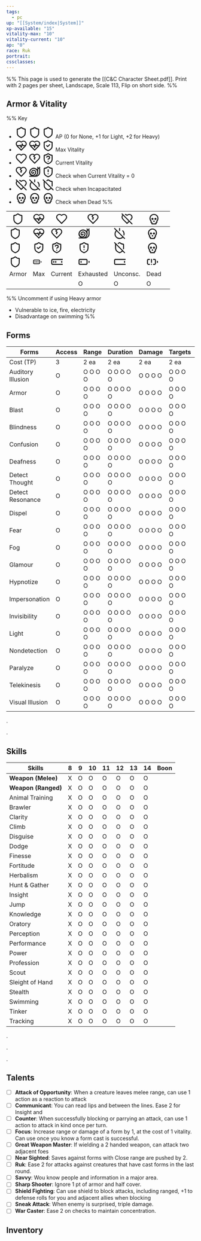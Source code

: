 ```yaml
---
tags:
  - pc
up: "[[System/index|System]]"
xp-available: "15"
vitality-max: "10"
vitality-current: "10"
ap: "0"
race: Ruk
portrait: 
cssclasses:
---
```

%% This page is used to generate the [[C&C Character Sheet.pdf]]. Print with 2 pages per sheet, Landscape, Scale 113, Flip on short side. %% 

## Armor & Vitality

%% 
Key
- <svg xmlns="http://www.w3.org/2000/svg" width="2rem" height="2rem" viewBox="0 0 24 24" fill="none" stroke="currentColor" stroke-width="2" stroke-linecap="round" stroke-linejoin="round" class="lucide lucide-shield"><path d="M20 13c0 5-3.5 7.5-7.66 8.95a1 1 0 0 1-.67-.01C7.5 20.5 4 18 4 13V6a1 1 0 0 1 1-1c2 0 4.5-1.2 6.24-2.72a1.17 1.17 0 0 1 1.52 0C14.51 3.81 17 5 19 5a1 1 0 0 1 1 1z"/></svg> <svg xmlns="http://www.w3.org/2000/svg" width="2rem" height="2rem" viewBox="0 0 24 24" fill="none" stroke="currentColor" stroke-width="2" stroke-linecap="round" stroke-linejoin="round" class="lucide lucide-shield"><path d="M20 13c0 5-3.5 7.5-7.66 8.95a1 1 0 0 1-.67-.01C7.5 20.5 4 18 4 13V6a1 1 0 0 1 1-1c2 0 4.5-1.2 6.24-2.72a1.17 1.17 0 0 1 1.52 0C14.51 3.81 17 5 19 5a1 1 0 0 1 1 1z"/></svg> <svg xmlns="http://www.w3.org/2000/svg" width="2rem" height="2rem" viewBox="0 0 24 24" fill="none" stroke="currentColor" stroke-width="2" stroke-linecap="round" stroke-linejoin="round" class="lucide lucide-shield"><path d="M20 13c0 5-3.5 7.5-7.66 8.95a1 1 0 0 1-.67-.01C7.5 20.5 4 18 4 13V6a1 1 0 0 1 1-1c2 0 4.5-1.2 6.24-2.72a1.17 1.17 0 0 1 1.52 0C14.51 3.81 17 5 19 5a1 1 0 0 1 1 1z"/></svg> AP (0 for None, +1 for Light, +2 for Heavy)
- <svg xmlns="http://www.w3.org/2000/svg" width="2rem" height="2rem" viewBox="0 0 24 24" fill="none" stroke="currentColor" stroke-width="2" stroke-linecap="round" stroke-linejoin="round" class="lucide lucide-heart-pulse"><path d="M19 14c1.49-1.46 3-3.21 3-5.5A5.5 5.5 0 0 0 16.5 3c-1.76 0-3 .5-4.5 2-1.5-1.5-2.74-2-4.5-2A5.5 5.5 0 0 0 2 8.5c0 2.3 1.5 4.05 3 5.5l7 7Z"/><path d="M3.22 12H9.5l.5-1 2 4.5 2-7 1.5 3.5h5.27"/></svg> <svg xmlns="http://www.w3.org/2000/svg" width="2rem" height="2rem" viewBox="0 0 24 24" fill="none" stroke="currentColor" stroke-width="2" stroke-linecap="round" stroke-linejoin="round" class="lucide lucide-heart-pulse"><path d="M19 14c1.49-1.46 3-3.21 3-5.5A5.5 5.5 0 0 0 16.5 3c-1.76 0-3 .5-4.5 2-1.5-1.5-2.74-2-4.5-2A5.5 5.5 0 0 0 2 8.5c0 2.3 1.5 4.05 3 5.5l7 7Z"/><path d="M3.22 12H9.5l.5-1 2 4.5 2-7 1.5 3.5h5.27"/></svg> <svg xmlns="http://www.w3.org/2000/svg" width="2rem" height="2rem" viewBox="0 0 24 24" fill="none" stroke="currentColor" stroke-width="2" stroke-linecap="round" stroke-linejoin="round" class="lucide lucide-shield-check"><path d="M20 13c0 5-3.5 7.5-7.66 8.95a1 1 0 0 1-.67-.01C7.5 20.5 4 18 4 13V6a1 1 0 0 1 1-1c2 0 4.5-1.2 6.24-2.72a1.17 1.17 0 0 1 1.52 0C14.51 3.81 17 5 19 5a1 1 0 0 1 1 1z"/><path d="m9 12 2 2 4-4"/></svg> Max Vitality
- <svg xmlns="http://www.w3.org/2000/svg" width="2rem" height="2rem" viewBox="0 0 24 24" fill="none" stroke="currentColor" stroke-width="2" stroke-linecap="round" stroke-linejoin="round" class="lucide lucide-heart"><path d="M19 14c1.49-1.46 3-3.21 3-5.5A5.5 5.5 0 0 0 16.5 3c-1.76 0-3 .5-4.5 2-1.5-1.5-2.74-2-4.5-2A5.5 5.5 0 0 0 2 8.5c0 2.3 1.5 4.05 3 5.5l7 7Z"/></svg> <svg xmlns="http://www.w3.org/2000/svg" width="2rem" height="2rem" viewBox="0 0 24 24" fill="none" stroke="currentColor" stroke-width="2" stroke-linecap="round" stroke-linejoin="round" class="lucide lucide-heart-crack"><path d="M19 14c1.49-1.46 3-3.21 3-5.5A5.5 5.5 0 0 0 16.5 3c-1.76 0-3 .5-4.5 2-1.5-1.5-2.74-2-4.5-2A5.5 5.5 0 0 0 2 8.5c0 2.3 1.5 4.05 3 5.5l7 7Z"/><path d="m12 13-1-1 2-2-3-3 2-2"/></svg> <svg xmlns="http://www.w3.org/2000/svg" width="2rem" height="2rem" viewBox="0 0 24 24" fill="none" stroke="currentColor" stroke-width="2" stroke-linecap="round" stroke-linejoin="round" class="lucide lucide-shield-question"><path d="M20 13c0 5-3.5 7.5-7.66 8.95a1 1 0 0 1-.67-.01C7.5 20.5 4 18 4 13V6a1 1 0 0 1 1-1c2 0 4.5-1.2 6.24-2.72a1.17 1.17 0 0 1 1.52 0C14.51 3.81 17 5 19 5a1 1 0 0 1 1 1z"/><path d="M9.1 9a3 3 0 0 1 5.82 1c0 2-3 3-3 3"/><path d="M12 17h.01"/></svg> Current Vitality
- <svg xmlns="http://www.w3.org/2000/svg" width="2rem" height="2rem" viewBox="0 0 24 24" fill="none" stroke="currentColor" stroke-width="2" stroke-linecap="round" stroke-linejoin="round" class="lucide lucide-heart-crack"><path d="M19 14c1.49-1.46 3-3.21 3-5.5A5.5 5.5 0 0 0 16.5 3c-1.76 0-3 .5-4.5 2-1.5-1.5-2.74-2-4.5-2A5.5 5.5 0 0 0 2 8.5c0 2.3 1.5 4.05 3 5.5l7 7Z"/><path d="m12 13-1-1 2-2-3-3 2-2"/></svg> <svg xmlns="http://www.w3.org/2000/svg" width="2rem" height="2rem" viewBox="0 0 24 24" fill="none" stroke="currentColor" stroke-width="2" stroke-linecap="round" stroke-linejoin="round" class="lucide lucide-snail"><path d="M2 13a6 6 0 1 0 12 0 4 4 0 1 0-8 0 2 2 0 0 0 4 0"/><circle cx="10" cy="13" r="8"/><path d="M2 21h12c4.4 0 8-3.6 8-8V7a2 2 0 1 0-4 0v6"/><path d="M18 3 19.1 5.2"/><path d="M22 3 20.9 5.2"/></svg> <svg xmlns="http://www.w3.org/2000/svg" width="2rem" height="2rem" viewBox="0 0 24 24" fill="none" stroke="currentColor" stroke-width="2" stroke-linecap="round" stroke-linejoin="round" class="lucide lucide-shield-alert"><path d="M20 13c0 5-3.5 7.5-7.66 8.95a1 1 0 0 1-.67-.01C7.5 20.5 4 18 4 13V6a1 1 0 0 1 1-1c2 0 4.5-1.2 6.24-2.72a1.17 1.17 0 0 1 1.52 0C14.51 3.81 17 5 19 5a1 1 0 0 1 1 1z"/><path d="M12 8v4"/><path d="M12 16h.01"/></svg> Check when Current Vitality = 0
- <svg xmlns="http://www.w3.org/2000/svg" width="2rem" height="2rem" viewBox="0 0 24 24" fill="none" stroke="currentColor" stroke-width="2" stroke-linecap="round" stroke-linejoin="round" class="lucide lucide-heart-off"><line x1="2" y1="2" x2="22" y2="22"/><path d="M16.5 16.5 12 21l-7-7c-1.5-1.45-3-3.2-3-5.5a5.5 5.5 0 0 1 2.14-4.35"/><path d="M8.76 3.1c1.15.22 2.13.78 3.24 1.9 1.5-1.5 2.74-2 4.5-2A5.5 5.5 0 0 1 22 8.5c0 2.12-1.3 3.78-2.67 5.17"/></svg> <svg xmlns="http://www.w3.org/2000/svg" width="2rem" height="2rem" viewBox="0 0 24 24" fill="none" stroke="currentColor" stroke-width="2" stroke-linecap="round" stroke-linejoin="round" class="lucide lucide-power-off"><path d="M18.36 6.64A9 9 0 0 1 20.77 15"/><path d="M6.16 6.16a9 9 0 1 0 12.68 12.68"/><path d="M12 2v4"/><path d="m2 2 20 20"/></svg> <svg xmlns="http://www.w3.org/2000/svg" width="2rem" height="2rem" viewBox="0 0 24 24" fill="none" stroke="currentColor" stroke-width="2" stroke-linecap="round" stroke-linejoin="round" class="lucide lucide-shield-off"><path d="m2 2 20 20"/><path d="M5 5a1 1 0 0 0-1 1v7c0 5 3.5 7.5 7.67 8.94a1 1 0 0 0 .67.01c2.35-.82 4.48-1.97 5.9-3.71"/><path d="M9.309 3.652A12.252 12.252 0 0 0 11.24 2.28a1.17 1.17 0 0 1 1.52 0C14.51 3.81 17 5 19 5a1 1 0 0 1 1 1v7a9.784 9.784 0 0 1-.08 1.264"/></svg> Check when Incapacitated
- <svg xmlns="http://www.w3.org/2000/svg" width="2rem" height="2rem" viewBox="0 0 24 24" fill="none" stroke="currentColor" stroke-width="2" stroke-linecap="round" stroke-linejoin="round" class="lucide lucide-skull"><circle cx="9" cy="12" r="1"/><circle cx="15" cy="12" r="1"/><path d="M8 20v2h8v-2"/><path d="m12.5 17-.5-1-.5 1h1z"/><path d="M16 20a2 2 0 0 0 1.56-3.25 8 8 0 1 0-11.12 0A2 2 0 0 0 8 20"/></svg> <svg xmlns="http://www.w3.org/2000/svg" width="2rem" height="2rem" viewBox="0 0 24 24" fill="none" stroke="currentColor" stroke-width="2" stroke-linecap="round" stroke-linejoin="round" class="lucide lucide-skull"><circle cx="9" cy="12" r="1"/><circle cx="15" cy="12" r="1"/><path d="M8 20v2h8v-2"/><path d="m12.5 17-.5-1-.5 1h1z"/><path d="M16 20a2 2 0 0 0 1.56-3.25 8 8 0 1 0-11.12 0A2 2 0 0 0 8 20"/></svg> <svg xmlns="http://www.w3.org/2000/svg" width="2rem" height="2rem" viewBox="0 0 24 24" fill="none" stroke="currentColor" stroke-width="2" stroke-linecap="round" stroke-linejoin="round" class="lucide lucide-skull"><circle cx="9" cy="12" r="1"/><circle cx="15" cy="12" r="1"/><path d="M8 20v2h8v-2"/><path d="m12.5 17-.5-1-.5 1h1z"/><path d="M16 20a2 2 0 0 0 1.56-3.25 8 8 0 1 0-11.12 0A2 2 0 0 0 8 20"/></svg> Check when Dead
%%

| <svg xmlns="http://www.w3.org/2000/svg" width="2rem" height="2rem" viewBox="0 0 24 24" fill="none" stroke="currentColor" stroke-width="2" stroke-linecap="round" stroke-linejoin="round" class="lucide lucide-shield"><path d="M20 13c0 5-3.5 7.5-7.66 8.95a1 1 0 0 1-.67-.01C7.5 20.5 4 18 4 13V6a1 1 0 0 1 1-1c2 0 4.5-1.2 6.24-2.72a1.17 1.17 0 0 1 1.52 0C14.51 3.81 17 5 19 5a1 1 0 0 1 1 1z"/></svg> | <svg xmlns="http://www.w3.org/2000/svg" width="2rem" height="2rem" viewBox="0 0 24 24" fill="none" stroke="currentColor" stroke-width="2" stroke-linecap="round" stroke-linejoin="round" class="lucide lucide-heart-pulse"><path d="M19 14c1.49-1.46 3-3.21 3-5.5A5.5 5.5 0 0 0 16.5 3c-1.76 0-3 .5-4.5 2-1.5-1.5-2.74-2-4.5-2A5.5 5.5 0 0 0 2 8.5c0 2.3 1.5 4.05 3 5.5l7 7Z"/><path d="M3.22 12H9.5l.5-1 2 4.5 2-7 1.5 3.5h5.27"/></svg>        | <svg xmlns="http://www.w3.org/2000/svg" width="2rem" height="2rem" viewBox="0 0 24 24" fill="none" stroke="currentColor" stroke-width="2" stroke-linecap="round" stroke-linejoin="round" class="lucide lucide-heart"><path d="M19 14c1.49-1.46 3-3.21 3-5.5A5.5 5.5 0 0 0 16.5 3c-1.76 0-3 .5-4.5 2-1.5-1.5-2.74-2-4.5-2A5.5 5.5 0 0 0 2 8.5c0 2.3 1.5 4.05 3 5.5l7 7Z"/></svg>                                                                                                          | <svg xmlns="http://www.w3.org/2000/svg" width="2rem" height="2rem" viewBox="0 0 24 24" fill="none" stroke="currentColor" stroke-width="2" stroke-linecap="round" stroke-linejoin="round" class="lucide lucide-heart-crack"><path d="M19 14c1.49-1.46 3-3.21 3-5.5A5.5 5.5 0 0 0 16.5 3c-1.76 0-3 .5-4.5 2-1.5-1.5-2.74-2-4.5-2A5.5 5.5 0 0 0 2 8.5c0 2.3 1.5 4.05 3 5.5l7 7Z"/><path d="m12 13-1-1 2-2-3-3 2-2"/></svg>                                   | <svg xmlns="http://www.w3.org/2000/svg" width="2rem" height="2rem" viewBox="0 0 24 24" fill="none" stroke="currentColor" stroke-width="2" stroke-linecap="round" stroke-linejoin="round" class="lucide lucide-heart-off"><line x1="2" y1="2" x2="22" y2="22"/><path d="M16.5 16.5 12 21l-7-7c-1.5-1.45-3-3.2-3-5.5a5.5 5.5 0 0 1 2.14-4.35"/><path d="M8.76 3.1c1.15.22 2.13.78 3.24 1.9 1.5-1.5 2.74-2 4.5-2A5.5 5.5 0 0 1 22 8.5c0 2.12-1.3 3.78-2.67 5.17"/></svg>                                    | <svg xmlns="http://www.w3.org/2000/svg" width="2rem" height="2rem" viewBox="0 0 24 24" fill="none" stroke="currentColor" stroke-width="2" stroke-linecap="round" stroke-linejoin="round" class="lucide lucide-skull"><circle cx="9" cy="12" r="1"/><circle cx="15" cy="12" r="1"/><path d="M8 20v2h8v-2"/><path d="m12.5 17-.5-1-.5 1h1z"/><path d="M16 20a2 2 0 0 0 1.56-3.25 8 8 0 1 0-11.12 0A2 2 0 0 0 8 20"/></svg>                                       |     |
| ---------------------------------------------------------------------------------------------------------------------------------------------------------------------------------------------------------------------------------------------------------------------------------------------------------------------------------------------------------------------------------------------------------- | ------------------------------------------------------------------------------------------------------------------------------------------------------------------------------------------------------------------------------------------------------------------------------------------------------------------------------------------------------------------------------------------------------------------------------------------------ | ---------------------------------------------------------------------------------------------------------------------------------------------------------------------------------------------------------------------------------------------------------------------------------------------------------------------------------------------------------------------------------------------------------------------------------------------------------------------------------------- | --------------------------------------------------------------------------------------------------------------------------------------------------------------------------------------------------------------------------------------------------------------------------------------------------------------------------------------------------------------------------------------------------------------------------------------------------------- | -------------------------------------------------------------------------------------------------------------------------------------------------------------------------------------------------------------------------------------------------------------------------------------------------------------------------------------------------------------------------------------------------------------------------------------------------------------------------------------------------------- | -------------------------------------------------------------------------------------------------------------------------------------------------------------------------------------------------------------------------------------------------------------------------------------------------------------------------------------------------------------------------------------------------------------------------------------------------------------- | --- |
| <svg xmlns="http://www.w3.org/2000/svg" width="2rem" height="2rem" viewBox="0 0 24 24" fill="none" stroke="currentColor" stroke-width="2" stroke-linecap="round" stroke-linejoin="round" class="lucide lucide-shield"><path d="M20 13c0 5-3.5 7.5-7.66 8.95a1 1 0 0 1-.67-.01C7.5 20.5 4 18 4 13V6a1 1 0 0 1 1-1c2 0 4.5-1.2 6.24-2.72a1.17 1.17 0 0 1 1.52 0C14.51 3.81 17 5 19 5a1 1 0 0 1 1 1z"/></svg> | <svg xmlns="http://www.w3.org/2000/svg" width="2rem" height="2rem" viewBox="0 0 24 24" fill="none" stroke="currentColor" stroke-width="2" stroke-linecap="round" stroke-linejoin="round" class="lucide lucide-heart-pulse"><path d="M19 14c1.49-1.46 3-3.21 3-5.5A5.5 5.5 0 0 0 16.5 3c-1.76 0-3 .5-4.5 2-1.5-1.5-2.74-2-4.5-2A5.5 5.5 0 0 0 2 8.5c0 2.3 1.5 4.05 3 5.5l7 7Z"/><path d="M3.22 12H9.5l.5-1 2 4.5 2-7 1.5 3.5h5.27"/></svg>        | <svg xmlns="http://www.w3.org/2000/svg" width="2rem" height="2rem" viewBox="0 0 24 24" fill="none" stroke="currentColor" stroke-width="2" stroke-linecap="round" stroke-linejoin="round" class="lucide lucide-heart-crack"><path d="M19 14c1.49-1.46 3-3.21 3-5.5A5.5 5.5 0 0 0 16.5 3c-1.76 0-3 .5-4.5 2-1.5-1.5-2.74-2-4.5-2A5.5 5.5 0 0 0 2 8.5c0 2.3 1.5 4.05 3 5.5l7 7Z"/><path d="m12 13-1-1 2-2-3-3 2-2"/></svg>                                                                  | <svg xmlns="http://www.w3.org/2000/svg" width="2rem" height="2rem" viewBox="0 0 24 24" fill="none" stroke="currentColor" stroke-width="2" stroke-linecap="round" stroke-linejoin="round" class="lucide lucide-snail"><path d="M2 13a6 6 0 1 0 12 0 4 4 0 1 0-8 0 2 2 0 0 0 4 0"/><circle cx="10" cy="13" r="8"/><path d="M2 21h12c4.4 0 8-3.6 8-8V7a2 2 0 1 0-4 0v6"/><path d="M18 3 19.1 5.2"/><path d="M22 3 20.9 5.2"/></svg>                          | <svg xmlns="http://www.w3.org/2000/svg" width="2rem" height="2rem" viewBox="0 0 24 24" fill="none" stroke="currentColor" stroke-width="2" stroke-linecap="round" stroke-linejoin="round" class="lucide lucide-power-off"><path d="M18.36 6.64A9 9 0 0 1 20.77 15"/><path d="M6.16 6.16a9 9 0 1 0 12.68 12.68"/><path d="M12 2v4"/><path d="m2 2 20 20"/></svg>                                                                                                                                           | <svg xmlns="http://www.w3.org/2000/svg" width="2rem" height="2rem" viewBox="0 0 24 24" fill="none" stroke="currentColor" stroke-width="2" stroke-linecap="round" stroke-linejoin="round" class="lucide lucide-skull"><circle cx="9" cy="12" r="1"/><circle cx="15" cy="12" r="1"/><path d="M8 20v2h8v-2"/><path d="m12.5 17-.5-1-.5 1h1z"/><path d="M16 20a2 2 0 0 0 1.56-3.25 8 8 0 1 0-11.12 0A2 2 0 0 0 8 20"/></svg>                                       |     |
| <svg xmlns="http://www.w3.org/2000/svg" width="2rem" height="2rem" viewBox="0 0 24 24" fill="none" stroke="currentColor" stroke-width="2" stroke-linecap="round" stroke-linejoin="round" class="lucide lucide-shield"><path d="M20 13c0 5-3.5 7.5-7.66 8.95a1 1 0 0 1-.67-.01C7.5 20.5 4 18 4 13V6a1 1 0 0 1 1-1c2 0 4.5-1.2 6.24-2.72a1.17 1.17 0 0 1 1.52 0C14.51 3.81 17 5 19 5a1 1 0 0 1 1 1z"/></svg> | <svg xmlns="http://www.w3.org/2000/svg" width="2rem" height="2rem" viewBox="0 0 24 24" fill="none" stroke="currentColor" stroke-width="2" stroke-linecap="round" stroke-linejoin="round" class="lucide lucide-shield-check"><path d="M20 13c0 5-3.5 7.5-7.66 8.95a1 1 0 0 1-.67-.01C7.5 20.5 4 18 4 13V6a1 1 0 0 1 1-1c2 0 4.5-1.2 6.24-2.72a1.17 1.17 0 0 1 1.52 0C14.51 3.81 17 5 19 5a1 1 0 0 1 1 1z"/><path d="m9 12 2 2 4-4"/></svg>        | <svg xmlns="http://www.w3.org/2000/svg" width="2rem" height="2rem" viewBox="0 0 24 24" fill="none" stroke="currentColor" stroke-width="2" stroke-linecap="round" stroke-linejoin="round" class="lucide lucide-shield-question"><path d="M20 13c0 5-3.5 7.5-7.66 8.95a1 1 0 0 1-.67-.01C7.5 20.5 4 18 4 13V6a1 1 0 0 1 1-1c2 0 4.5-1.2 6.24-2.72a1.17 1.17 0 0 1 1.52 0C14.51 3.81 17 5 19 5a1 1 0 0 1 1 1z"/><path d="M9.1 9a3 3 0 0 1 5.82 1c0 2-3 3-3 3"/><path d="M12 17h.01"/></svg> | <svg xmlns="http://www.w3.org/2000/svg" width="2rem" height="2rem" viewBox="0 0 24 24" fill="none" stroke="currentColor" stroke-width="2" stroke-linecap="round" stroke-linejoin="round" class="lucide lucide-shield-alert"><path d="M20 13c0 5-3.5 7.5-7.66 8.95a1 1 0 0 1-.67-.01C7.5 20.5 4 18 4 13V6a1 1 0 0 1 1-1c2 0 4.5-1.2 6.24-2.72a1.17 1.17 0 0 1 1.52 0C14.51 3.81 17 5 19 5a1 1 0 0 1 1 1z"/><path d="M12 8v4"/><path d="M12 16h.01"/></svg> | <svg xmlns="http://www.w3.org/2000/svg" width="2rem" height="2rem" viewBox="0 0 24 24" fill="none" stroke="currentColor" stroke-width="2" stroke-linecap="round" stroke-linejoin="round" class="lucide lucide-shield-off"><path d="m2 2 20 20"/><path d="M5 5a1 1 0 0 0-1 1v7c0 5 3.5 7.5 7.67 8.94a1 1 0 0 0 .67.01c2.35-.82 4.48-1.97 5.9-3.71"/><path d="M9.309 3.652A12.252 12.252 0 0 0 11.24 2.28a1.17 1.17 0 0 1 1.52 0C14.51 3.81 17 5 19 5a1 1 0 0 1 1 1v7a9.784 9.784 0 0 1-.08 1.264"/></svg> | <svg xmlns="http://www.w3.org/2000/svg" width="2rem" height="2rem" viewBox="0 0 24 24" fill="none" stroke="currentColor" stroke-width="2" stroke-linecap="round" stroke-linejoin="round" class="lucide lucide-skull"><circle cx="9" cy="12" r="1"/><circle cx="15" cy="12" r="1"/><path d="M8 20v2h8v-2"/><path d="m12.5 17-.5-1-.5 1h1z"/><path d="M16 20a2 2 0 0 0 1.56-3.25 8 8 0 1 0-11.12 0A2 2 0 0 0 8 20"/></svg>                                       |     |
| <svg xmlns="http://www.w3.org/2000/svg" width="2rem" height="2rem" viewBox="0 0 24 24" fill="none" stroke="currentColor" stroke-width="2" stroke-linecap="round" stroke-linejoin="round" class="lucide lucide-shield"><path d="M20 13c0 5-3.5 7.5-7.66 8.95a1 1 0 0 1-.67-.01C7.5 20.5 4 18 4 13V6a1 1 0 0 1 1-1c2 0 4.5-1.2 6.24-2.72a1.17 1.17 0 0 1 1.52 0C14.51 3.81 17 5 19 5a1 1 0 0 1 1 1z"/></svg> | <svg xmlns="http://www.w3.org/2000/svg" width="24" height="24" viewBox="0 0 24 24" fill="none" stroke="currentColor" stroke-width="2" stroke-linecap="round" stroke-linejoin="round" class="lucide lucide-battery-full"><rect width="16" height="10" x="2" y="7" rx="2" ry="2"/><line x1="22" x2="22" y1="11" y2="13"/><line x1="6" x2="6" y1="11" y2="13"/><line x1="10" x2="10" y1="11" y2="13"/><line x1="14" x2="14" y1="11" y2="13"/></svg> | <svg xmlns="http://www.w3.org/2000/svg" width="2rem" height="2rem" viewBox="0 0 24 24" fill="none" stroke="currentColor" stroke-width="2" stroke-linecap="round" stroke-linejoin="round" class="lucide lucide-battery-medium"><rect width="2rem" height="10" x="2" y="7" rx="2" ry="2"/><line x1="22" x2="22" y1="11" y2="13"/><line x1="6" x2="6" y1="11" y2="13"/><line x1="10" x2="10" y1="11" y2="13"/></svg>                                                                        | <svg xmlns="http://www.w3.org/2000/svg" width="2rem" height="2rem" viewBox="0 0 24 24" fill="none" stroke="currentColor" stroke-width="2" stroke-linecap="round" stroke-linejoin="round" class="lucide lucide-battery-low"><rect width="16" height="10" x="2" y="7" rx="2" ry="2"/><line x1="22" x2="22" y1="11" y2="13"/><line x1="6" x2="6" y1="11" y2="13"/></svg>                                                                                     | <svg xmlns="http://www.w3.org/2000/svg" width="2rem" height="2rem" viewBox="0 0 24 24" fill="none" stroke="currentColor" stroke-width="2" stroke-linecap="round" stroke-linejoin="round" class="lucide lucide-battery"><rect width="2rem" height="10" x="2" y="7" rx="2" ry="2"/><line x1="22" x2="22" y1="11" y2="13"/></svg>                                                                                                                                                                           | <svg xmlns="http://www.w3.org/2000/svg" width="2rem" height="2rem" viewBox="0 0 24 24" fill="none" stroke="currentColor" stroke-width="2" stroke-linecap="round" stroke-linejoin="round" class="lucide lucide-battery-warning"><path d="M14 7h2a2 2 0 0 1 2 2v6c0 1-1 2-2 2h-2"/><path d="M6 7H4a2 2 0 0 0-2 2v6c0 1 1 2 2 2h2"/><line x1="22" x2="22" y1="11" y2="13"/><line x1="10" x2="10" y1="7" y2="13"/><line x1="10" x2="10" y1="17" y2="17.01"/></svg> |     |
| Armor                                                                                                                                                                                                                                                                                                                                                                                                      | Max                                                                                                                                                                                                                                                                                                                                                                                                                                              | Current                                                                                                                                                                                                                                                                                                                                                                                                                                                                                  | Exhausted                                                                                                                                                                                                                                                                                                                                                                                                                                                 | Unconsc.                                                                                                                                                                                                                                                                                                                                                                                                                                                                                                 | Dead                                                                                                                                                                                                                                                                                                                                                                                                                                                           |     |
|                                                                                                                                                                                                                                                                                                                                                                                                            |                                                                                                                                                                                                                                                                                                                                                                                                                                                  |                                                                                                                                                                                                                                                                                                                                                                                                                                                                                          | O                                                                                                                                                                                                                                                                                                                                                                                                                                                         | O                                                                                                                                                                                                                                                                                                                                                                                                                                                                                                        | O                                                                                                                                                                                                                                                                                                                                                                                                                                                              |     |

%% 
Uncomment if using Heavy armor 
- Vulnerable to ice, fire, electricity
- Disadvantage on swimming
%%

## Forms

| Forms             | Access | Range   | Duration  | Damage  | Targets | AoE | Silence |
| ----------------- | ------ | ------- | --------- | ------- | ------- | --- | ------- |
| Cost (TP)         | 3      | 2 ea    | 2 ea      | 2 ea    | 2 ea    | 8   | 5       |
| Auditory Illusion | O      | O O O O | O O O O O | O O O O | O O O O | O   | O       |
| Armor             | O      | O O O O | O O O O O | O O O O | O O O O | O   | O       |
| Blast             | O      | O O O O | O O O O O | O O O O | O O O O | O   | O       |
| Blindness         | O      | O O O O | O O O O O | O O O O | O O O O | O   | O       |
| Confusion         | O      | O O O O | O O O O O | O O O O | O O O O | O   | O       |
| Deafness          | O      | O O O O | O O O O O | O O O O | O O O O | O   | O       |
| Detect Thought    | O      | O O O O | O O O O O | O O O O | O O O O | O   | O       |
| Detect Resonance  | O      | O O O O | O O O O O | O O O O | O O O O | O   | O       |
| Dispel            | O      | O O O O | O O O O O | O O O O | O O O O | O   | O       |
| Fear              | O      | O O O O | O O O O O | O O O O | O O O O | O   | O       |
| Fog               | O      | O O O O | O O O O O | O O O O | O O O O | O   | O       |
| Glamour           | O      | O O O O | O O O O O | O O O O | O O O O | O   | O       |
| Hypnotize         | O      | O O O O | O O O O O | O O O O | O O O O | O   | O       |
| Impersonation     | O      | O O O O | O O O O O | O O O O | O O O O | O   | O       |
| Invisibility      | O      | O O O O | O O O O O | O O O O | O O O O | O   | O       |
| Light             | O      | O O O O | O O O O O | O O O O | O O O O | O   | O       |
| Nondetection      | O      | O O O O | O O O O O | O O O O | O O O O | O   | O       |
| Paralyze          | O      | O O O O | O O O O O | O O O O | O O O O | O   | O       |
| Telekinesis       | O      | O O O O | O O O O O | O O O O | O O O O | O   | O       |
| Visual Illusion   | O      | O O O O | O O O O O | O O O O | O O O O | O   | O       |

.

.

## Skills

| Skills              | 8   | 9   | 10  | 11  | 12  | 13  | 14  | Boon |
| ------------------- | --- | --- | --- | --- | --- | --- | --- | ---- |
| **Weapon (Melee)**  | X   | O   | O   | O   | O   | O   | O   |      |
| **Weapon (Ranged)** | X   | O   | O   | O   | O   | O   | O   |      |
| Animal Training     | X   | O   | O   | O   | O   | O   | O   |      |
| Brawler             | X   | O   | O   | O   | O   | O   | O   |      |
| Clarity             | X   | O   | O   | O   | O   | O   | O   |      |
| Climb               | X   | O   | O   | O   | O   | O   | O   |      |
| Disguise            | X   | O   | O   | O   | O   | O   | O   |      |
| Dodge               | X   | O   | O   | O   | O   | O   | O   |      |
| Finesse             | X   | O   | O   | O   | O   | O   | O   |      |
| Fortitude           | X   | O   | O   | O   | O   | O   | O   |      |
| Herbalism           | X   | O   | O   | O   | O   | O   | O   |      |
| Hunt & Gather       | X   | O   | O   | O   | O   | O   | O   |      |
| Insight             | X   | O   | O   | O   | O   | O   | O   |      |
| Jump                | X   | O   | O   | O   | O   | O   | O   |      |
| Knowledge           | X   | O   | O   | O   | O   | O   | O   |      |
| Oratory             | X   | O   | O   | O   | O   | O   | O   |      |
| Perception          | X   | O   | O   | O   | O   | O   | O   |      |
| Performance         | X   | O   | O   | O   | O   | O   | O   |      |
| Power               | X   | O   | O   | O   | O   | O   | O   |      |
| Profession          | X   | O   | O   | O   | O   | O   | O   |      |
| Scout               | X   | O   | O   | O   | O   | O   | O   |      |
| Sleight of Hand     | X   | O   | O   | O   | O   | O   | O   |      |
| Stealth             | X   | O   | O   | O   | O   | O   | O   |      |
| Swimming            | X   | O   | O   | O   | O   | O   | O   |      |
| Tinker              | X   | O   | O   | O   | O   | O   | O   |      |
| Tracking            | X   | O   | O   | O   | O   | O   | O   |      |

.

.

.

## Talents

- [ ] **Attack of Opportunity**: When a creature leaves melee range, can use 1 action as a reaction to attack
- [ ] **Communicant**: You can read lips and between the lines. Ease 2 for Insight and 
- [ ] **Counter**: When successfully blocking or parrying an attack, can use 1 action to attack in kind once per turn.
- [ ] **Focus**: Increase range or damage of a form by 1, at the cost of 1 vitality. Can use once you know a form cast is successful.
- [ ] **Great Weapon Master**: If wielding a 2 handed weapon, can attack two adjacent foes
- [ ] **Near Sighted**: Saves against forms with Close range are pushed by 2.
- [ ] **Ruk**: Ease 2 for attacks against creatures that have cast forms in the last round.
- [ ] **Savvy**: Wou know people and information in a major area.
- [ ] **Sharp Shooter**: Ignore 1 pt of armor and half cover. 
- [ ] **Shield Fighting**: Can use shield to block attacks, including ranged, +1 to defense rolls for you and adjacent allies when blocking
- [ ] **Sneak Attack**: When enemy is surprised, triple damage.
- [ ] **War Caster**: Ease 2 on checks to maintain concentration.

## Inventory

